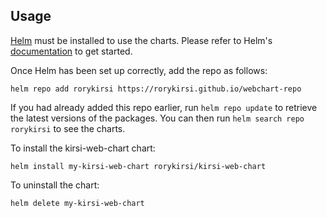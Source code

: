 ## Usage

[Helm](https://helm.sh) must be installed to use the charts.  Please refer to
Helm's [documentation](https://helm.sh/docs) to get started.

Once Helm has been set up correctly, add the repo as follows:

    helm repo add rorykirsi https://rorykirsi.github.io/webchart-repo

If you had already added this repo earlier, run `helm repo update` to retrieve
the latest versions of the packages.  You can then run `helm search repo
rorykirsi` to see the charts.

To install the kirsi-web-chart chart:

    helm install my-kirsi-web-chart rorykirsi/kirsi-web-chart

To uninstall the chart:

    helm delete my-kirsi-web-chart
